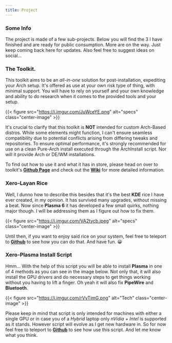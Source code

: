 ```yaml
---
title: Project
---
```


### Some Info

The project is made of a few sub-projects. Below you will find the 3 I have finished and are ready for public consumption. More are on the way. Just keep coming back here for updates. Also feel free to suggest ideas on social...

### The Toolkit.

This toolkit aims to be an _all-in-one_ solution for post-installation, expediting your Arch setup. It's offered as use at your own risk type of thing, with minimal support. You will have to rely on yourself and your own knowledge and ability to do research when it comes to the provided tools and your setup.

{{< figure src="https://i.imgur.com/JuWceYE.png" alt="specs" class="center-image" >}}<br />

It's crucial to clarify that this toolkit is **NOT** intended for custom Arch-Based distros. While some elements might function, I can't ensure seamless compatibility due to potential conflicts arising from differing tweaks and repositories. To ensure optimal performance, it's strongly recommended for use on a clean Pure-Arch install executed through the ArchInstall script. Nor will it provide Arch or DE/WM installations.

To find out how to use it and what it has in store, please head on over to toolkit's [**Github Page**](https://github.com/xerolinux/xlapit-cli) and check out the [**Wiki**](https://github.com/xerolinux/xlapit-cli/wiki) for more detailed information.

### Xero-Layan Rice

Well, I dunno how to describe this besides that it's the best **KDE** rice I have ever created, in my opinion. It has survived many upgrades, without missing a beat. Now since **Plasma 6** it has developed a few small quirks, nothing major though. I will be addressing them as I figure out how to fix them.

{{< figure src="https://i.imgur.com/VA2tycb.jpeg" alt="specs" class="center-image" >}}<br />

Until then, if you want to enjoy said rice on your system, feel free to teleport to [**Github**](https://github.com/xerolinux/xero-layan-git) to see how you can do that. And have fun. 😀

### Xero-Plasma Install Script

Hmm... With the help of this script you will be able to install **Plasma** in one of 4 methods as you can see in the image below. Not only that, it will also install the GPU drivers and do necessary steps to get things working without you having to lift a finger. Oh yeah it will also fix **PipeWire** and **Bluetooth**.

{{< figure src="https://i.imgur.com/rVvTimG.png" alt="Tech" class="center-image" >}}<br />

Please keep in mind that script is only intended for machines with either a single GPU or in case you of a *Hybrid* laptop only _nVidia + Intel_ is supported as it stands. However script will evolve as I get new hardware in. So for now feel free to teleport to [**Github**](https://github.com/xerolinux/xero-plasma) to see how use this script. And let me know what you think.

